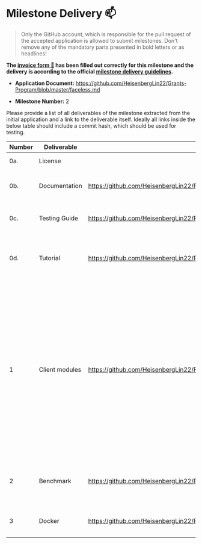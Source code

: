 # Milestone Delivery :mailbox:

> Only the GitHub account, which is responsible for the pull request of the accepted application is allowed to submit milestones. Don't remove any of the mandatory parts presented in bold letters or as headlines!

**The [invoice form :pencil:](https://forms.gle/LSRr7PCjBpEbKGh89) has been filled out correctly for this milestone and the delivery is according to the official [milestone delivery guidelines](https://github.com/w3f/General-Grants-Program/blob/master/grants/milestone-deliverables-guidelines.md).**  

* **Application Document:** https://github.com/HeisenbergLin22/Grants-Program/blob/master/faceless.md

* **Milestone Number:** 2

Please provide a list of all deliverables of the milestone extracted from the initial application and a link to the deliverable itself. Ideally all links inside the below table should include a commit hash, which should be used for testing.



| **Number** | **Deliverable**                          | Link                                                         | Notes                                                        |
| ---------- | ---------------------------------------- | ------------------------------------------------------------ | ------------------------------------------------------------ |
| 0a.        | License                                  |                                                          | Apache License 2.0                                           |
| 0b.        | Documentation                            | https://github.com/HeisenbergLin22/Faceless_milestone2_delivery/blob/main/README.md |  This tutorial illustrates how to set up the substrate node.         |
| 0c.        | Testing Guide                            |  https://github.com/HeisenbergLin22/Faceless_milestone2_delivery/blob/main/README.md |  Please follow the instruction in the link to perform the tests.          |
| 0d.        | Tutorial                            |  https://github.com/HeisenbergLin22/Faceless_milestone2_delivery/blob/main/README.md |  It explains the functionality of the proposed client and UI delivered in this milestone.          |
| 1        | Client modules | https://github.com/HeisenbergLin22/Faceless_milestone2_delivery | This work implements the client algorithms that can trigger the aforementioned cryptographic modules, i.e., all the user algorithms including CreateAccount, CreateFundTx, CreateTransferTx, CreateBurnTx, ReadBalance. It also provides a basic UI to take inputs from the users for all these algorithms and receive the outputs.|
| 2        | Benchmark | https://github.com/HeisenbergLin22/Faceless_milestone2_delivery/blob/main/README.md | The benchmark on the latency and usability of the proposed client functionalities.|
| 3        | Docker | https://github.com/HeisenbergLin22/Faceless_milestone2_delivery/blob/main/Dockerfile | The dockerfile demonstrates the usage of our modules.|
